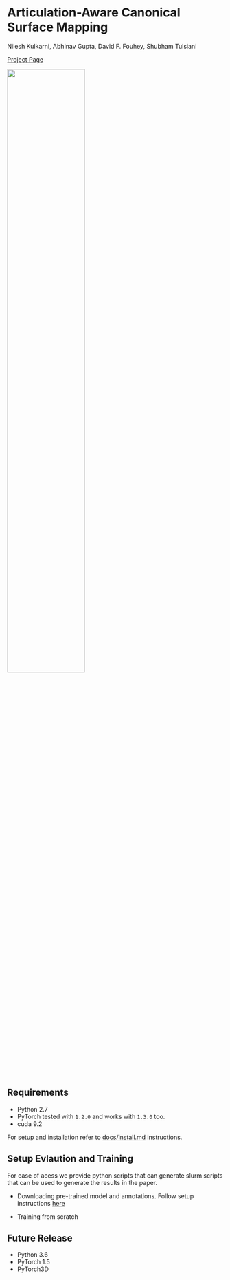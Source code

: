 # Articulation-Aware Canonical Surface Mapping
Nilesh Kulkarni, Abhinav Gupta, David F. Fouhey, Shubham Tulsiani

[Project Page](https://nileshkulkarni.github.io/acsm/)

<img src="https://nileshkulkarni.github.io/acsm/resources/images/teaser.png" width="60%">

## Requirements
* Python 2.7
* PyTorch tested with `1.2.0` and works with `1.3.0` too.
* cuda 9.2

For setup and installation refer to [docs/install.md](docs/install.md) instructions.


## Setup Evlaution and Training
For ease of acess we provide python scripts that can generate slurm scripts that can be used to generate the results in the paper.

* Downloading pre-trained model and annotations. Follow setup instructions [here](docs/setup.md)

* Training from scratch






## Future Release
* Python 3.6
* PyTorch 1.5
* PyTorch3D

